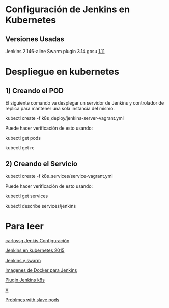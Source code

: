 # Configuración de Jenkins en Kubernetes

## Versiones Usadas


Jenkins 2.146-aline
Swarm plugin 3.14
gosu [1.11](https://github.com/tianon/gosu/releases/tag/1.11)

# Despliegue en kubernetes

## 1) Creando el POD

El siguiente comando va desplegar un servidor de Jenkins y controlador de replica
para mantener una sola instancia del mismo.

kubectl create -f k8s_deploy/jenkins-server-vagrant.yml

Puede hacer verificación de esto usando:

kubectl get pods

kubectl get rc

## 2) Creando el Servicio

kubectl create -f k8s_services/service-vagrant.yml

Puede hacer verificación de esto usando:

kubectl get services

kubectl describe services/jenkins


# Para leer
[carlossg Jenkis Configuración](https://github.com/carlossg/kubernetes-jenkins)

[Jenkins en kubernetes 2015](https://es.slideshare.net/carlossg/scaling-jenkins-with-docker-and-kubernetes-57432122)

[Jenkins y swarm](https://github.com/carlossg/jenkins-swarm-docker)

[Imagenes de Docker para Jenkins](https://hub.docker.com/r/jenkins/jenkins/)

[Plugin Jenkins k8s](https://github.com/jenkinsci/kubernetes-plugin)

[X](https://zwischenzugs.com/2015/03/19/scale-your-jenkins-compute-with-your-dev-team-use-docker-and-jenkins-swarm/)

[Problmes with slave pods](https://stackoverflow.com/questions/49635916/jenkins-kubernetes-plugin-failing-to-provision-jnlp-slave-pods)
